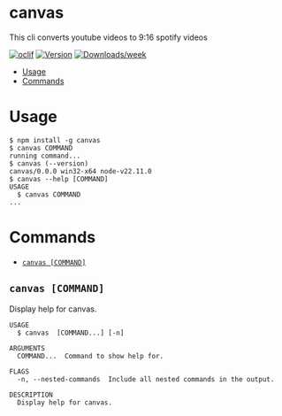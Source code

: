 canvas
=================

This cli converts youtube videos to 9:16 spotify videos


[![oclif](https://img.shields.io/badge/cli-oclif-brightgreen.svg)](https://oclif.io)
[![Version](https://img.shields.io/npm/v/canvas.svg)](https://npmjs.org/package/canvas)
[![Downloads/week](https://img.shields.io/npm/dw/canvas.svg)](https://npmjs.org/package/canvas)


<!-- toc -->
* [Usage](#usage)
* [Commands](#commands)
<!-- tocstop -->
# Usage
<!-- usage -->
```sh-session
$ npm install -g canvas
$ canvas COMMAND
running command...
$ canvas (--version)
canvas/0.0.0 win32-x64 node-v22.11.0
$ canvas --help [COMMAND]
USAGE
  $ canvas COMMAND
...
```
<!-- usagestop -->
# Commands
<!-- commands -->
* [`canvas [COMMAND]`](#canvas-command)

## `canvas [COMMAND]`

Display help for canvas.

```
USAGE
  $ canvas  [COMMAND...] [-n]

ARGUMENTS
  COMMAND...  Command to show help for.

FLAGS
  -n, --nested-commands  Include all nested commands in the output.

DESCRIPTION
  Display help for canvas.
```
<!-- commandsstop -->

